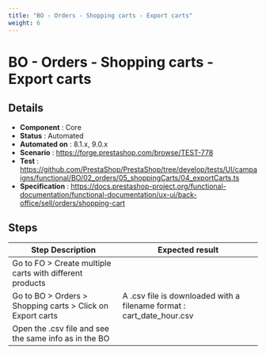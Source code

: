 ```yaml
---
title: "BO - Orders - Shopping carts - Export carts"
weight: 6
---
```


# BO - Orders - Shopping carts - Export carts
## Details
* **Component** : Core
* **Status** : Automated
* **Automated on** : 8.1.x, 9.0.x
* **Scenario** : https://forge.prestashop.com/browse/TEST-778
* **Test** : https://github.com/PrestaShop/PrestaShop/tree/develop/tests/UI/campaigns/functional/BO/02_orders/05_shoppingCarts/04_exportCarts.ts
* **Specification** : https://docs.prestashop-project.org/functional-documentation/functional-documentation/ux-ui/back-office/sell/orders/shopping-cart

## Steps
| Step Description | Expected result |
| ----- | ----- |
| Go to FO > Create multiple carts with different products |  |
| Go to BO > Orders > Shopping carts > Click on Export carts | A .csv file is downloaded with a filename format : cart_date_hour.csv |
| Open the .csv file and see the same info as in the BO |  |
